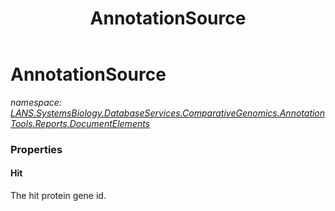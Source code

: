 ﻿---
title: AnnotationSource
---

# AnnotationSource
_namespace: [LANS.SystemsBiology.DatabaseServices.ComparativeGenomics.AnnotationTools.Reports.DocumentElements](N-LANS.SystemsBiology.DatabaseServices.ComparativeGenomics.AnnotationTools.Reports.DocumentElements.html)_






### Properties

#### Hit
The hit protein gene id.
